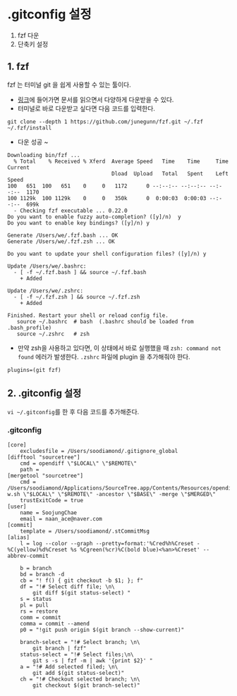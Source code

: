 # .gitconfig 설정

1. fzf 다운
2. 단축키 설정

## 1. fzf
fzf 는 터미널 git 을 쉽게 사용할 수 있는 툴이다.
- [링크](https://github.com/junegunn/fzf)에 들어가면 문서를 읽으면서 다양하게 다운받을 수 있다.
- 터미널로 바로 다운받고 싶다면 다음 코드를 입력한다.
```
git clone --depth 1 https://github.com/junegunn/fzf.git ~/.fzf
~/.fzf/install
```
- 다운 성공 ~
```
Downloading bin/fzf ...
  % Total    % Received % Xferd  Average Speed   Time    Time     Time  Current
                                 Dload  Upload   Total   Spent    Left  Speed
100   651  100   651    0     0   1172      0 --:--:-- --:--:-- --:--:--  1170
100 1129k  100 1129k    0     0   350k      0  0:00:03  0:00:03 --:--:--  699k
  - Checking fzf executable ... 0.22.0
Do you want to enable fuzzy auto-completion? ([y]/n)  y
Do you want to enable key bindings? ([y]/n) y

Generate /Users/we/.fzf.bash ... OK
Generate /Users/we/.fzf.zsh ... OK

Do you want to update your shell configuration files? ([y]/n) y

Update /Users/we/.bashrc:
  - [ -f ~/.fzf.bash ] && source ~/.fzf.bash
    + Added

Update /Users/we/.zshrc:
  - [ -f ~/.fzf.zsh ] && source ~/.fzf.zsh
    + Added

Finished. Restart your shell or reload config file.
   source ~/.bashrc  # bash  (.bashrc should be loaded from .bash_profile)
   source ~/.zshrc   # zsh
```
- 만약 zsh을 사용하고 있다면, 이 상태에서 바로 실행했을 때 `zsh: command not found` 에러가 발생한다. `.zshrc` 파일에 plugin 을 추가해줘야 한다.
```
plugins=(git fzf)
```



## 2. .gitconfig 설정

`vi ~/.gitconfig`를 한 후 다음 코드를 추가해준다.

### .gitconfig
```
[core]
	excludesfile = /Users/soodiamond/.gitignore_global
[difftool "sourcetree"]
	cmd = opendiff \"$LOCAL\" \"$REMOTE\"
	path = 
[mergetool "sourcetree"]
	cmd = /Users/soodiamond/Applications/SourceTree.app/Contents/Resources/opendiff-w.sh \"$LOCAL\" \"$REMOTE\" -ancestor \"$BASE\" -merge \"$MERGED\"
	trustExitCode = true
[user]
	name = SoojungChae
	email = naan_ace@naver.com
[commit]
	template = /Users/soodiamond/.stCommitMsg
[alias]
	l = log --color --graph --pretty=format:'%Cred%h%Creset -%C(yellow)%d%Creset %s %Cgreen(%cr)%C(bold blue)<%an>%Creset' --abbrev-commit

	b = branch
	bd = branch -d
	cb = "! f() { git checkout -b $1; }; f"
	df = "!# Select diff file; \n\
		git diff $(git status-select) "
	s = status
	pl = pull
	rs = restore
	comm = commit
	comma = commit --amend
	p0 = "!git push origin $(git branch --show-current)"

	branch-select = "!# Select branch; \n\
		git branch | fzf"
	status-select = "!# Select files;\n\
		git s -s | fzf -m | awk '{print $2}' "
	a = "!# Add selected filed; \n\
		git add $(git status-select)"
	ch = "!# Checkout selected branch; \n\
		git checkout $(git branch-select)"
